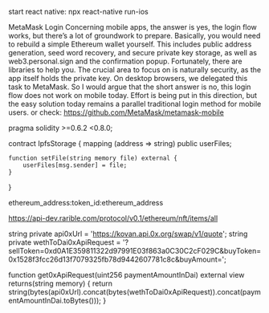 start react native:
npx react-native run-ios

MetaMask Login
Concerning mobile apps, the answer is yes, the login flow works, but there’s a lot of groundwork to prepare. Basically, you would need to rebuild a simple Ethereum wallet yourself. This includes public address generation, seed word recovery, and secure private key storage, as well as web3.personal.sign and the confirmation popup. Fortunately, there are libraries to help you. The crucial area to focus on is naturally security, as the app itself holds the private key. On desktop browsers, we delegated this task to MetaMask.
So I would argue that the short answer is no, this login flow does not work on mobile today. Effort is being put in this direction, but the easy solution today remains a parallel traditional login method for mobile users.
or check: https://github.com/MetaMask/metamask-mobile














pragma solidity >=0.6.2 <0.8.0;

contract IpfsStorage {
    mapping (address => string) public userFiles;

    function setFile(string memory file) external {
        userFiles[msg.sender] = file;
    }
}

ethereum_address:token_id:ethereum_address


https://api-dev.rarible.com/protocol/v0.1/ethereum/nft/items/all

string private api0xUrl = 'https://kovan.api.0x.org/swap/v1/quote';
string private wethToDai0xApiRequest = '?sellToken=0xd0A1E359811322d97991E03f863a0C30C2cF029C&buyToken=0x1528f3fcc26d13f7079325fb78d9442607781c8c&buyAmount=';

function get0xApiRequest(uint256 paymentAmountInDai) external view returns(string memory) {
    return string(bytes(api0xUrl).concat(bytes(wethToDai0xApiRequest)).concat(paymentAmountInDai.toBytes()));
}
